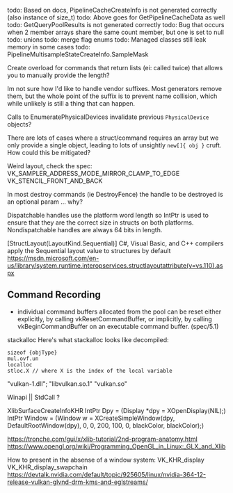 todo: Based on docs, PipelineCacheCreateInfo is not generated correctly (also instance of size_t)
todo: Above goes for GetPipelineCacheData as well
todo: GetQueryPoolResults is not generated correctly
todo: Bug that occurs when 2 member arrays share the same count member, but one is set to null
todo: unions
todo: merge flag enums
todo: Managed classes still leak memory in some cases
todo: PipelineMultisampleStateCreateInfo.SampleMask

Create overload for commands that return lists (ei: called twice) that allows you to manually provide the length?

Im not sure how I'd like to handle vendor suffixes. Most generators remove them, but the whole point of the suffix is to prevent name collision, which while unlikely is still a thing that can happen.

Calls to EnumeratePhysicalDevices invalidate previous `PhysicalDevice` objects?

There are lots of cases where a struct/command requires an array but we only provide a single object, leading to lots of unsightly `new[]{ obj }` cruft. How could this be mitigated?

Weird layout, check the spec:
VK_SAMPLER_ADDRESS_MODE_MIRROR_CLAMP_TO_EDGE
VK_STENCIL_FRONT_AND_BACK

In most destroy commands (ie DestroyFence) the handle to be destroyed is an optional param ... why?

Dispatchable handles use the platform word length so IntPtr is used to ensure that they are the correct size in structs on both platforms. Nondispatchable handles are always 64 bits in length. 

[StructLayout(LayoutKind.Sequential)]
C#, Visual Basic, and C++ compilers apply the Sequential layout value to structures by default
https://msdn.microsoft.com/en-us/library/system.runtime.interopservices.structlayoutattribute(v=vs.110).aspx

Command Recording
---

- individual command buffers allocated from the pool can be reset either explicitly, by calling vkResetCommandBuffer, or implicitly, by calling vkBeginCommandBuffer on an executable command buffer. (spec/5.1)

stackalloc
Here's what stackalloc looks like decompiled:

```
sizeof {objType}
mul.ovf.un
localloc
stloc.X // where X is the index of the local variable
```


"vulkan-1.dll";
"libvulkan.so.1"
"vulkan.so"

Winapi || StdCall ?

XlibSurfaceCreateInfoKHR
IntPtr Dpy    = (Display *dpy = XOpenDisplay(NIL);)
IntPtr Window = (Window w = XCreateSimpleWindow(dpy, DefaultRootWindow(dpy), 0, 0, 200, 100, 0, blackColor, blackColor);)

https://tronche.com/gui/x/xlib-tutorial/2nd-program-anatomy.html
https://www.opengl.org/wiki/Programming_OpenGL_in_Linux:_GLX_and_Xlib

How to present in the absense of a window system:
VK_KHR_display
VK_KHR_display_swapchain
https://devtalk.nvidia.com/default/topic/925605/linux/nvidia-364-12-release-vulkan-glvnd-drm-kms-and-eglstreams/